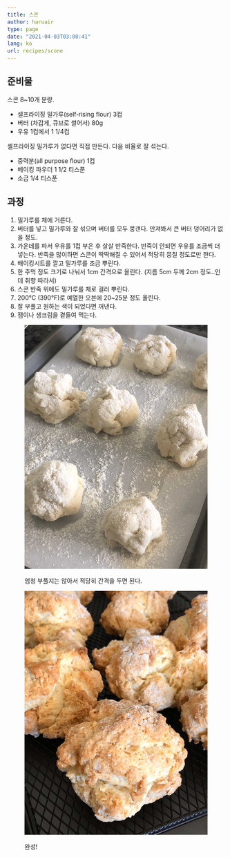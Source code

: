 ```yaml
---
title: 스콘
author: haruair
type: page
date: "2021-04-03T03:08:41"
lang: ko
url: recipes/scone
---
```


## 준비물

스콘 8~10개 분량.

- 셀프라이징 밀가루(self‑rising flour) 3컵
- 버터 (차갑게, 큐브로 썰어서) 80g
- 우유 1컵에서 1 1/4컵

셀프라이징 밀가루가 없다면 직접 만든다. 다음 비율로 잘 섞는다.

- 중력분(all purpose flour) 1컵
- 베이킹 파우더 1 1/2 티스푼
- 소금 1/4 티스푼

## 과정

1. 밀가루를 체에 거른다.
2. 버터를 넣고 밀가루와 잘 섞으며 버터를 모두 뭉갠다. 만져봐서 큰 버터 덩어리가 없을 정도.
3. 가운데를 파서 우유를 1컵 부은 후 살살 반죽한다. 반죽이 안되면 우유를 조금씩 더 넣는다. 반죽을 많이하면 스콘이 딱딱해질 수 있어서 적당히 뭉칠 정도로만 한다.
4. 배이킹시트를 깔고 밀가루를 조금 뿌린다.
5. 한 주먹 정도 크기로 나눠서 1cm 간격으로 올린다. (지름 5cm 두께 2cm 정도..인데 취향 따라서)
6. 스콘 반죽 위에도 밀가루를 체로 걸러 뿌린다.
7. 200°C (390°F)로 예열한 오븐에 20~25분 정도 올린다.
8. 잘 부풀고 원하는 색이 되었다면 꺼낸다.
9. 잼이나 생크림을 곁들여 먹는다.

<figure class="wide">

![스콘 반죽](IMG_0475.jpg)

<figcaption>엄청 부풀지는 않아서 적당히 간격을 두면 된다.</figcaption>
</figure>

<figure class="wide">

![스콘](IMG_0477.jpg)

<figcaption>완성!</figcaption>
</figure>
